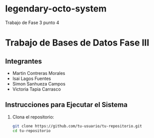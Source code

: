 # legendary-octo-system
Trabajo de Fase 3 punto 4 

# Trabajo de Bases de Datos Fase III

## Integrantes
- Martin Contreras Morales
- Isai Lagos Fuentes
- Simon Sanhueza Campos
- Victoria Tapia Carrasco

## Instrucciones para Ejecutar el Sistema
1. Clona el repositorio:
   ```bash
   git clone https://github.com/tu-usuario/tu-repositorio.git
   cd tu-repositorio
